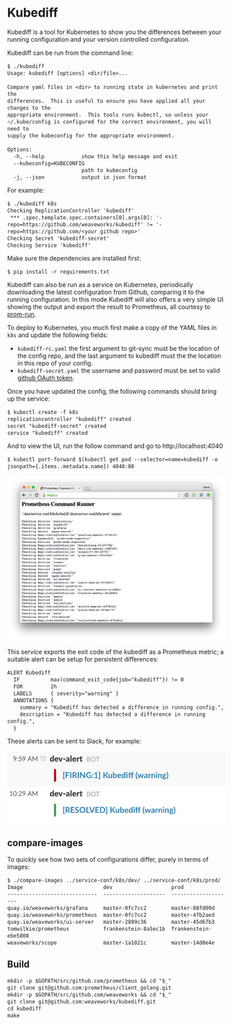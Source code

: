 # Kubediff

Kubediff is a tool for Kubernetes to show you the differences between your
running configuration and your version controlled configuration.

Kubediff can be run from the command line:

    $ ./kubediff
    Usage: kubediff [options] <dir/file>...

    Compare yaml files in <dir> to running state in kubernetes and print the
    differences.  This is useful to ensure you have applied all your changes to the
    appropriate environment.  This tools runs kubectl, so unless your
    ~/.kube/config is configured for the correct environment, you will need to
    supply the kubeconfig for the appropriate environment.

    Options:
      -h, --help            show this help message and exit
      --kubeconfig=KUBECONFIG
                            path to kubeconfig
      -j, --json            output in json format

For example:

    $ ./kubediff k8s
    Checking ReplicationController 'kubediff'
     *** .spec.template.spec.containers[0].args[0]: '-repo=https://github.com/weaveworks/kubediff' != '-repo=https://github.com/<your github repo>'
    Checking Secret 'kubediff-secret'
    Checking Service 'kubediff'

Make sure the dependencies are installed first:

    $ pip install -r requirements.txt

Kubediff can also be run as a service on Kubernetes, periodically downloading the
latest configuration from Github, comparing it to the running configuration.  In
this mode Kubediff will also offers a very simple UI showing the output and
export the result to Prometheus, all courtesy to [prom-run](https://github.com/tomwilkie/prom-run).

To deploy to Kubernetes, you much first make a copy of the YAML files in `k8s`
and update the following fields:

- `kubediff-rc.yaml` the first argument to git-sync must be the location of
  the config repo, and the last argument to kubediff must the the location
  in this repo of your config.
- `kubediff-secret.yaml` the username and password must be set to valid
  [github OAuth token](https://developer.github.com/guides/managing-deploy-keys/#https-cloning-with-oauth-tokens).

Once you have updated the config, the following commands should bring up
the service:

    $ kubectl create -f k8s
    replicationcontroller "kubediff" created
    secret "kubediff-secret" created
    service "kubediff" created

And to view the UI, run the follow command and go to http://localhost:4040

    $ kubectl port-forward $(kubectl get pod --selector=name=kubediff -o jsonpath={.items..metadata.name}) 4040:80

![Kubediff Screenshot](/imgs/screenshot.png)

This service exports the exit code of the kubediff as a Prometheus metric;
a suitable alert can be setup for persistent differences:

    ALERT Kubediff
      IF          max(command_exit_code{job="kubediff"}) != 0
      FOR         2h
      LABELS      { severity="warning" }
      ANNOTATIONS {
        summary = "Kubediff has detected a difference in running config.",
        description = "Kubediff has detected a difference in running config.",
      }

These alerts can be sent to Slack, for example:

![Slack Alert](/imgs/alert.png)

## compare-images

To quickly see how two sets of configurations differ, purely in terms of
images:

```
$ ./compare-images ../service-conf/k8s/dev/ ../service-conf/k8s/prod/
Image                          dev                   prod
-----------------------------  --------------------  --------------------
quay.io/weaveworks/grafana     master-0fc7cc2        master-08fd09d
quay.io/weaveworks/prometheus  master-0fc7cc2        master-4fb2aed
quay.io/weaveworks/ui-server   master-2899c36        master-45d67b3
tomwilkie/prometheus           frankenstein-8a5ec1b  frankenstein-ebe5808
weaveworks/scope               master-1a1021c        master-14d0e4e
```

## Build

```
mkdir -p $GOPATH/src/github.com/prometheus && cd "$_"
git clone git@github.com:prometheus/client_golang.git
mkdir -p $GOPATH/src/github.com/weaveworks && cd "$_"
git clone git@github.com:weaveworks/kubediff.git
cd kubediff
make
```
